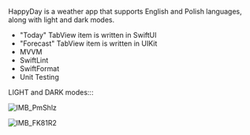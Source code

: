 HappyDay is a weather app that supports English and Polish languages, along with light and dark modes.
- "Today" TabView item is written in SwiftUI
- "Forecast" TabView item is written in UIKit
- MVVM
- SwiftLint
- SwiftFormat
- Unit Testing

LIGHT and DARK modes:::

![IMB_PmShlz](https://github.com/pwozniak1/HappyDay/assets/92029663/550f2bb5-7c34-407e-b8ec-880ce0630e17)

![IMB_FK81R2](https://github.com/pwozniak1/HappyDay/assets/92029663/1666f41d-1b26-4ec6-97d0-a2dc3254e045)
